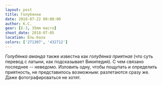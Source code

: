 ```yaml
---
layout: post
title: Голубянки
date: 2018-07-22 00:00:00
author: К.С.
gear: [E-3, 35mm macro]
shoot_date: 2018-07-05
location: Ёль-база
colors: ['271307', '432712']
---
```

_Голубянка аманда_ также известна как _голубянка приятная_ (что суть перевод с латыни, как подсказывает Википедия). С чем связано последнее -- неведомо. Изловить одну, чтобы пощупать и определить приятность, не представилось возможным: разлетаются сразу же. Даже фотографироваться не хотят.
